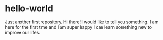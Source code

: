 # hello-world
Just another first repository.
Hi there! 
I would like to tell you something. 
I am here for the first time and I am super happy I can learn something new to improve our lifes.
